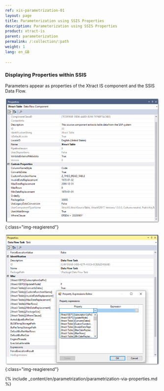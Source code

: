 ```yaml
---
ref: xis-parametrization-01
layout: page
title: Parameterization using SSIS Properties
description: Parameterization using SSIS Properties
product: xtract-is
parent: parameterization
permalink: /:collection/:path
weight: 1
lang: en_GB

---
```

### Displaying Properties within SSIS
Parameters appear as properties of the Xtract IS component and the SSIS Data Flow. 

![Properties](/img/content/xis/properties_component.png){:class="img-reagierend"}

![DataFlow Properties](/img/content/xis/properties_data_flow.png){:class="img-reagierend"}

{% include _content/en/parametrization/parametrization-via-properties.md  %}

